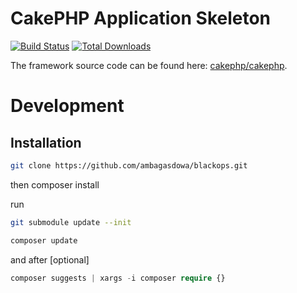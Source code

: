 # CakePHP Application Skeleton

[![Build Status](https://img.shields.io/travis/cakephp/app/master.svg?style=flat-square)](https://travis-ci.org/cakephp/app)
[![Total Downloads](https://img.shields.io/packagist/dt/cakephp/app.svg?style=flat-square)](https://packagist.org/packages/cakephp/app)

The framework source code can be found here: [cakephp/cakephp](https://github.com/cakephp/cakephp).
# Development


## Installation

```bash
git clone https://github.com/ambagasdowa/blackops.git
```
then
composer install

run
```bash
git submodule update --init
```

```php
composer update
```

and after [optional]

```php
composer suggests | xargs -i composer require {}
```
